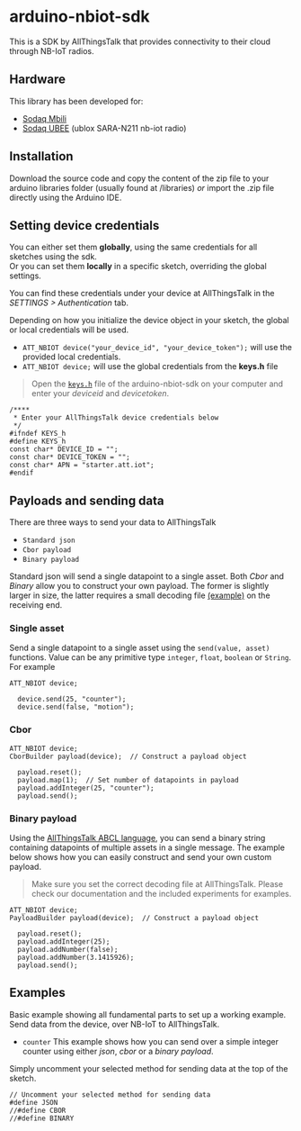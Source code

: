 # arduino-nbiot-sdk

This is a SDK by AllThingsTalk that provides connectivity to their cloud through NB-IoT radios.

## Hardware

This library has been developed for:

* [Sodaq Mbili](http://support.sodaq.com/sodaq-one/sodaq-mbili-1284p/)
* [Sodaq UBEE](http://support.sodaq.com/sodaq-one/ubee/) (ublox SARA-N211 nb-iot radio)

## Installation

Download the source code and copy the content of the zip file to your arduino libraries folder (usually found at /libraries) _or_ import the .zip file directly using the Arduino IDE.

## Setting device credentials

You can either set them **globally**, using the same credentials for all sketches using the sdk.<br>
Or you can set them **locally** in a specific sketch, overriding the global settings.

You can find these credentials under your device at AllThingsTalk in the _SETTINGS > Authentication_ tab.

Depending on how you initialize the device object in your sketch, the global or local credentials will be used.

* `ATT_NBIOT device("your_device_id", "your_device_token");` will use the provided local credentials.
* `ATT_NBIOT device;` will use the global credentials from the **keys.h** file

> Open the [`keys.h`](https://github.com/allthingstalk/arduino-nbiot-sdk/blob/master/keys.h) file of the arduino-nbiot-sdk on your computer and enter your _deviceid_ and _devicetoken_.

```
/****
 * Enter your AllThingsTalk device credentials below
 */
#ifndef KEYS_h
#define KEYS_h
const char* DEVICE_ID = "";
const char* DEVICE_TOKEN = "";
const char* APN = "starter.att.iot";
#endif
```

## Payloads and sending data

There are three ways to send your data to AllThingsTalk

* `Standard json`
* `Cbor payload`
* `Binary payload`

Standard json will send a single datapoint to a single asset. Both _Cbor_ and _Binary_ allow you to construct your own payload. The former is slightly larger in size, the latter requires a small decoding file [(example)](https://github.com/allthingstalk/arduino-nbiot-sdk/blob/master/examples/counter/nbiot-counter-payload-definition.json) on the receiving end.

### Single asset

Send a single datapoint to a single asset using the `send(value, asset)` functions. Value can be any primitive type `integer`, `float`, `boolean` or `String`. For example

```
ATT_NBIOT device;
```
```
  device.send(25, "counter");
  device.send(false, "motion");
```

### Cbor

```
ATT_NBIOT device;
CborBuilder payload(device);  // Construct a payload object
```
```
  payload.reset();
  payload.map(1);  // Set number of datapoints in payload
  payload.addInteger(25, "counter");
  payload.send();
```

### Binary payload

Using the [AllThingsTalk ABCL language](http://docs.allthingstalk.com/developers/custom-payload-conversion/), you can send a binary string containing datapoints of multiple assets in a single message. The example below shows how you can easily construct and send your own custom payload.

> Make sure you set the correct decoding file at AllThingsTalk. Please check our documentation and the included experiments for examples.

```
ATT_NBIOT device;
PayloadBuilder payload(device);  // Construct a payload object
```
```
  payload.reset();
  payload.addInteger(25);
  payload.addNumber(false);
  payload.addNumber(3.1415926);
  payload.send();
```

## Examples

Basic example showing all fundamental parts to set up a working example. Send data from the device, over NB-IoT to AllThingsTalk.

* `counter` This example shows how you can send over a simple integer counter using either _json_, _cbor_ or a _binary payload_.

Simply uncomment your selected method for sending data at the top of the sketch.

```
// Uncomment your selected method for sending data
#define JSON
//#define CBOR
//#define BINARY
```